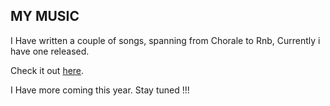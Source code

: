 ## MY MUSIC

I Have written a couple of songs, spanning from Chorale to Rnb, Currently i have one released. 

Check it out [here](https://open.spotify.com/artist/7pV1auXcg0VRv0Wq3x0OVz?si=b-ZVVSgdTr6rOrw3lO3zeQ&utm_source=copy-link). 

I Have more coming this year. Stay tuned !!!  


